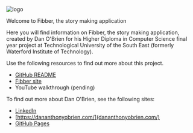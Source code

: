 ![logo](public/images/fibber-logo.png)

Welcome to Fibber, the story making application

Here you will find information on Fibber, the story making application, created by Dan O'Brien for his Higher Diploma in Computer Science final year project at Technological University of the South East (formerly Waterford Institute of Technology). 

Use the following resources to find out more about this project.
- [GitHub README](https://github.com/dananthonyobrien/fibber/blob/development/Edgeworth/README.md)
- [Fibber site](https://fibbergenerator.herokuapp.com/)
- YouTube walkthrough (pending)

To find out more about Dan O'Brien, see the following sites:
- [LinkedIn](https://www.linkedin.com/in/dan-a-o-brien/)
- [https://dananthonyobrien.com/](dananthonyobrien.com/)
- [GitHub Pages](https://dananthonyobrien.github.io/site/)
